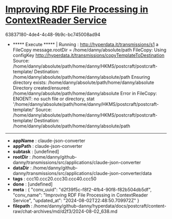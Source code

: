 # [Improving RDF File Processing in ContextReader Service](https://claude.ai/chat/d2f39f5c-f8f2-4fb4-90f8-f82b504db5df)

63837180-4de4-4c48-9b9c-bc745008ad94

+ ***** Execute *****
| Running : http://hyperdata.it/transmissions/s1 a FileCopy
message.rootDir = /home/danny/absolute/path
FileCopy: Using configKey http://hyperdata.it/transmissions/copyTemplateToDestination
Source: /home/danny/absolute/path/home/danny/HKMS/postcraft/postcraft-template/
Destination: /home/danny/absolute/path/home/danny/absolute/path
Ensuring directory exists: /home/danny/absolute/path/home/danny/absolute
Directory created/ensured: /home/danny/absolute/path/home/danny/absolute
Error in FileCopy: ENOENT: no such file or directory, stat '/home/danny/absolute/path/home/danny/HKMS/postcraft/postcraft-template/'
Source: /home/danny/absolute/path/home/danny/HKMS/postcraft/postcraft-template/
Destination: /home/danny/absolute/path/home/danny/absolute/path

---

* **appName** : claude-json-converter
* **appPath** : claude-json-converter
* **subtask** : [undefined]
* **rootDir** : /home/danny/github-danny/transmissions/src/applications/claude-json-converter
* **dataDir** : /home/danny/github-danny/transmissions/src/applications/claude-json-converter/data
* **tags** : ccc10.ccc20.ccc30.ccc40.ccc50
* **done** : [undefined]
* **meta** : {
  "conv_uuid": "d2f39f5c-f8f2-4fb4-90f8-f82b504db5df",
  "conv_name": "Improving RDF File Processing in ContextReader Service",
  "updated_at": "2024-08-02T22:48:50.709972Z"
}
* **filepath** : /home/danny/github-danny/hyperdata/docs/postcraft/content-raw/chat-archives/md/d2f3/2024-08-02_638.md